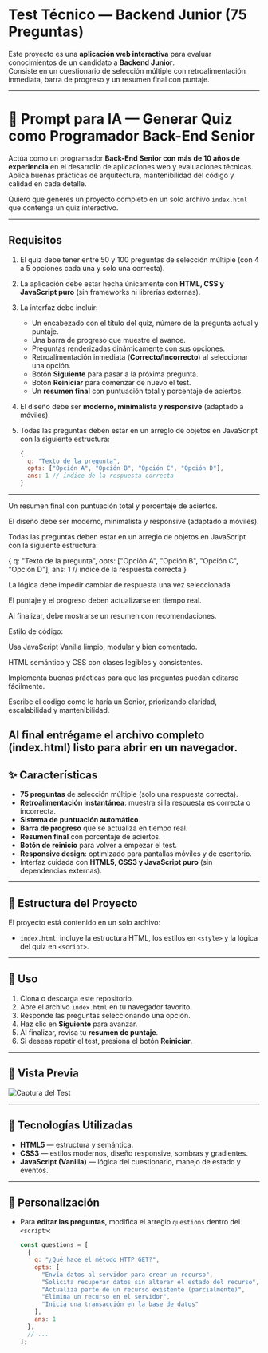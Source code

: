 # Test Técnico — Backend Junior (75 Preguntas)

Este proyecto es una **aplicación web interactiva** para evaluar conocimientos de un candidato a **Backend Junior**.  
Consiste en un cuestionario de selección múltiple con retroalimentación inmediata, barra de progreso y un resumen final con puntaje.

---
# 🌟 Prompt para IA — Generar Quiz como Programador Back-End Senior

Actúa como un programador **Back-End Senior con más de 10 años de experiencia** en el desarrollo de aplicaciones web y evaluaciones técnicas.  
Aplica buenas prácticas de arquitectura, mantenibilidad del código y calidad en cada detalle.  

Quiero que generes un proyecto completo en un solo archivo `index.html` que contenga un quiz interactivo.  

---

## Requisitos

1. El quiz debe tener entre 50 y 100 preguntas de selección múltiple (con 4 a 5 opciones cada una y solo una correcta).  
2. La aplicación debe estar hecha únicamente con **HTML, CSS y JavaScript puro** (sin frameworks ni librerías externas).  
3. La interfaz debe incluir:  
   - Un encabezado con el título del quiz, número de la pregunta actual y puntaje.  
   - Una barra de progreso que muestre el avance.  
   - Preguntas renderizadas dinámicamente con sus opciones.  
   - Retroalimentación inmediata (**Correcto/Incorrecto**) al seleccionar una opción.  
   - Botón **Siguiente** para pasar a la próxima pregunta.  
   - Botón **Reiniciar** para comenzar de nuevo el test.  
   - Un **resumen final** con puntuación total y porcentaje de aciertos.  
4. El diseño debe ser **moderno, minimalista y responsive** (adaptado a móviles).  
5. Todas las preguntas deben estar en un arreglo de objetos en JavaScript con la siguiente estructura:  

   ```js
   {
     q: "Texto de la pregunta",
     opts: ["Opción A", "Opción B", "Opción C", "Opción D"],
     ans: 1 // índice de la respuesta correcta
   }

---

Un resumen final con puntuación total y porcentaje de aciertos.

El diseño debe ser moderno, minimalista y responsive (adaptado a móviles).

Todas las preguntas deben estar en un arreglo de objetos en JavaScript con la siguiente estructura:

{
q: "Texto de la pregunta",
opts: ["Opción A", "Opción B", "Opción C", "Opción D"],
ans: 1 // índice de la respuesta correcta
}

La lógica debe impedir cambiar de respuesta una vez seleccionada.

El puntaje y el progreso deben actualizarse en tiempo real.

Al finalizar, debe mostrarse un resumen con recomendaciones.

Estilo de código:

Usa JavaScript Vanilla limpio, modular y bien comentado.

HTML semántico y CSS con clases legibles y consistentes.

Implementa buenas prácticas para que las preguntas puedan editarse fácilmente.

Escribe el código como lo haría un Senior, priorizando claridad, escalabilidad y mantenibilidad.

Al final entrégame el archivo completo (index.html) listo para abrir en un navegador.
---

## ✨ Características

- **75 preguntas** de selección múltiple (solo una respuesta correcta).
- **Retroalimentación instantánea**: muestra si la respuesta es correcta o incorrecta.
- **Sistema de puntuación automático**.
- **Barra de progreso** que se actualiza en tiempo real.
- **Resumen final** con porcentaje de aciertos.
- **Botón de reinicio** para volver a empezar el test.
- **Responsive design**: optimizado para pantallas móviles y de escritorio.
- Interfaz cuidada con **HTML5, CSS3 y JavaScript puro** (sin dependencias externas).

---

## 📂 Estructura del Proyecto

El proyecto está contenido en un solo archivo:

- `index.html`: incluye la estructura HTML, los estilos en `<style>` y la lógica del quiz en `<script>`.

---

## 🚀 Uso

1. Clona o descarga este repositorio.
2. Abre el archivo `index.html` en tu navegador favorito.
3. Responde las preguntas seleccionando una opción.
4. Haz clic en **Siguiente** para avanzar.
5. Al finalizar, revisa tu **resumen de puntaje**.
6. Si deseas repetir el test, presiona el botón **Reiniciar**.

---

## 📸 Vista Previa

![Captura del Test](view_quiz.png)

---

## 🔧 Tecnologías Utilizadas

- **HTML5** — estructura y semántica.
- **CSS3** — estilos modernos, diseño responsive, sombras y gradientes.
- **JavaScript (Vanilla)** — lógica del cuestionario, manejo de estado y eventos.

---

## 📝 Personalización

- Para **editar las preguntas**, modifica el arreglo `questions` dentro del `<script>`:
  ```js
  const questions = [
    {
      q: "¿Qué hace el método HTTP GET?",
      opts: [
        "Envía datos al servidor para crear un recurso",
        "Solicita recuperar datos sin alterar el estado del recurso",
        "Actualiza parte de un recurso existente (parcialmente)",
        "Elimina un recurso en el servidor",
        "Inicia una transacción en la base de datos"
      ],
      ans: 1
    },
    // ...
  ];
